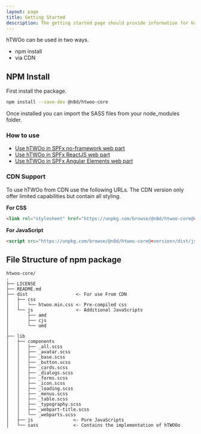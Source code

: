 ```yaml
---
layout: page
title: Getting Started
description: The getting started page should provide information for how to get up and running with the design system.
---
```


hTWOo can be used in two ways.

* npm install
* via CDN

## NPM Install

First install the package.

```bash
npm install --save-dev @n8d/htwoo-core
```

Once installed you can import the SASS files from your node_modules folder.

### How to use

* [Use hTWOo in SPFx no-framework web part](./how-to/how-to-spfx-html)
* [Use hTWOo in SPFx ReactJS web part](./how-to/how-to-spfx-react)
* [Use hTWOo in SPFx Angular Elements web part](./how-to/how-to-spfx-angular-elements)

### CDN Support

To use hTWOo from CDN use the following URLs. The CDN version only offer limited capabilities but contain all styling.

**For CSS**

```html
<link rel="stylesheet" href="https://unpkg.com/browse/@n8d/htwoo-core@<version>/dist/css/htwoo.min.css">
```

**For JavaScript**

```html
<script src="https://unpkg.com/browse/@n8d/htwoo-core@<version>/dist/js/"></script>
```

## File Structure of npm package

```
htwoo-core/
.
├── LICENSE
├── README.md
├── dist                  <- For use From CDN
│   ├── css
│   │   └── htwoo.min.css <- Pre-compiled css
│   └── js                <- Additional JavaScripts
│       ├── amd
│       ├── cjs
│       └── umd
│
├── lib
│   ├── components
│   │   ├── _all.scss
│   │   ├── _avatar.scss
│   │   ├── _base.scss
│   │   ├── _button.scss
│   │   ├── _cards.scss
│   │   ├── _dialogs.scss
│   │   ├── _forms.scss
│   │   ├── _icon.scss
│   │   ├── _loading.scss
│   │   ├── _menus.scss
│   │   ├── _table.scss
│   │   ├── _typography.scss
│   │   ├── _webpart-title.scss
│   │   └── _webparts.scss
│   ├── js               <- Pure JavaScripts
│   └── sass             <- Contains the implementation of hTWOOo

```
